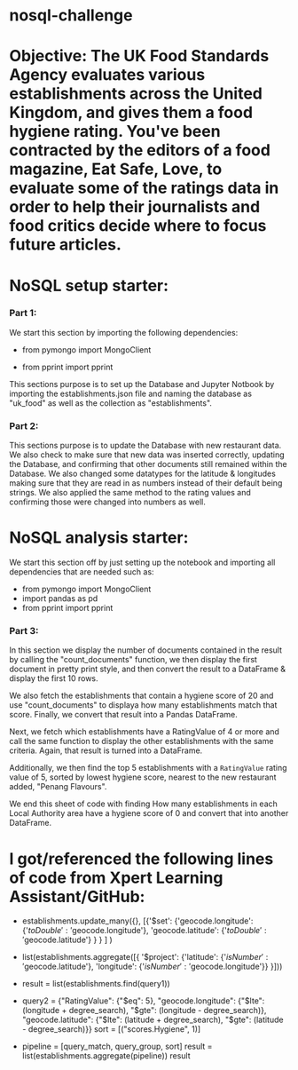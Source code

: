 # nosql-challenge

# Objective: The UK Food Standards Agency evaluates various establishments across the United Kingdom, and gives them a food hygiene rating. You've been contracted by the editors of a food magazine, Eat Safe, Love, to evaluate some of the ratings data in order to help their journalists and food critics decide where to focus future articles.

# NoSQL setup starter:

### Part 1: 

We start this section by importing the following dependencies:

* from pymongo import MongoClient

* from pprint import pprint

This sections purpose is to set up the Database and Jupyter Notbook by importing the establishments.json file and naming the database as "uk_food" as well as the collection as "establishments". 

### Part 2: 

This sections purpose is to update the Database with new restaurant data. We also check to make sure that new data was inserted correctly, updating the Database, and confirming that other documents still remained within the Database. We also changed some datatypes for the latitude & longitudes making sure that they are read in as numbers instead of their default being strings. We also applied the same method to the rating values and confirming those were changed into numbers as well.

# NoSQL analysis starter:

We start this section off by just setting up the notebook and importing all dependencies that are needed such as: 

* from pymongo import MongoClient
* import pandas as pd
* from pprint import pprint

### Part 3:

In this section we display the number of documents contained in the result by calling the "count_documents" function, we then display the first document in pretty print style, and then convert the result to a DataFrame & display the first 10 rows.

We also fetch the establishments that contain a hygiene score of 20 and use "count_documents" to displaya how many establishments match that score. Finally, we convert that result into a Pandas DataFrame.

Next, we fetch which establishments have a RatingValue of 4 or more and call the same function to display the other establishments with the same criteria. Again, that result is turned into a DataFrame.

Additionally, we then find the top 5 establishments with a `RatingValue` rating value of 5, sorted by lowest hygiene score, nearest to the new restaurant added, "Penang Flavours".

We end this sheet of code with finding How many establishments in each Local Authority area have a hygiene score of 0 and convert that into another DataFrame.

# I got/referenced the following lines of code from Xpert Learning Assistant/GitHub:

* establishments.update_many({}, [{'$set': {'geocode.longitude': {'$toDouble': '$geocode.longitude'}, 
                                         'geocode.latitude': {'$toDouble': '$geocode.latitude'}
                                         }
                                }
                               ]
                          )
  
* list(establishments.aggregate([{
    '$project': {'latitude': {'$isNumber': '$geocode.latitude'},
                 'longitude': {'$isNumber': '$geocode.longitude'}}
}]))

* result = list(establishments.find(query1))

* query2 = {"RatingValue": {"$eq": 5},
         "geocode.longitude": {"$lte": (longitude + degree_search), "$gte": (longitude - degree_search)},
         "geocode.latitude": {"$lte": (latitude + degree_search), "$gte": (latitude - degree_search)}}
sort = [("scores.Hygiene", 1)]

* pipeline = [query_match, query_group, sort]
result = list(establishments.aggregate(pipeline))
result





